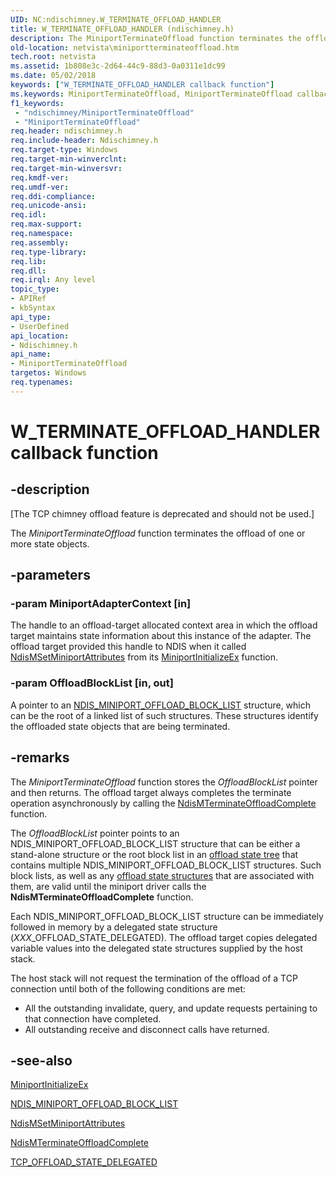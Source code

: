 ```yaml
---
UID: NC:ndischimney.W_TERMINATE_OFFLOAD_HANDLER
title: W_TERMINATE_OFFLOAD_HANDLER (ndischimney.h)
description: The MiniportTerminateOffload function terminates the offload of one or more state objects.
old-location: netvista\miniportterminateoffload.htm
tech.root: netvista
ms.assetid: 1b808e3c-2d64-44c9-88d3-0a0311e1dc99
ms.date: 05/02/2018
keywords: ["W_TERMINATE_OFFLOAD_HANDLER callback function"]
ms.keywords: MiniportTerminateOffload, MiniportTerminateOffload callback function [Network Drivers Starting with Windows Vista], W_TERMINATE_OFFLOAD_HANDLER, W_TERMINATE_OFFLOAD_HANDLER callback, ndischimney/MiniportTerminateOffload, netvista.miniportterminateoffload, tcp_chim_miniport_func_73171220-b803-4d9e-bf13-fe4daebbe5dc.xml
f1_keywords:
 - "ndischimney/MiniportTerminateOffload"
 - "MiniportTerminateOffload"
req.header: ndischimney.h
req.include-header: Ndischimney.h
req.target-type: Windows
req.target-min-winverclnt: 
req.target-min-winversvr: 
req.kmdf-ver: 
req.umdf-ver: 
req.ddi-compliance: 
req.unicode-ansi: 
req.idl: 
req.max-support: 
req.namespace: 
req.assembly: 
req.type-library: 
req.lib: 
req.dll: 
req.irql: Any level
topic_type:
- APIRef
- kbSyntax
api_type:
- UserDefined
api_location:
- Ndischimney.h
api_name:
- MiniportTerminateOffload
targetos: Windows
req.typenames: 
---
```


# W_TERMINATE_OFFLOAD_HANDLER callback function


## -description


<p class="CCE_Message">[The TCP chimney offload feature is deprecated and should not be used.]

The 
  <i>MiniportTerminateOffload</i> function terminates the offload of one or more state objects.


## -parameters




### -param MiniportAdapterContext [in]

The handle to an offload-target allocated context area in which the offload target maintains state
     information about this instance of the adapter. The offload target provided this handle to NDIS when it
     called 
     <a href="https://docs.microsoft.com/windows-hardware/drivers/ddi/ndis/nf-ndis-ndismsetminiportattributes">
     NdisMSetMiniportAttributes</a> from its 
     <a href="https://docs.microsoft.com/windows-hardware/drivers/ddi/ndis/nc-ndis-miniport_initialize">
     MiniportInitializeEx</a> function.


### -param OffloadBlockList [in, out]

A pointer to an 
     <a href="https://docs.microsoft.com/windows-hardware/drivers/ddi/ndischimney/ns-ndischimney-_ndis_miniport_offload_block_list">
     NDIS_MINIPORT_OFFLOAD_BLOCK_LIST</a> structure, which can be the root of a linked list of such
     structures. These structures identify the offloaded state objects that are being terminated.


## -remarks



The 
    <i>MiniportTerminateOffload</i> function stores the 
    <i>OffloadBlockList</i> pointer and then returns. The offload target always completes the terminate
    operation asynchronously by calling the 
    <a href="https://docs.microsoft.com/windows-hardware/drivers/ddi/ndischimney/nf-ndischimney-ndismterminateoffloadcomplete">
    NdisMTerminateOffloadComplete</a> function.

The 
    <i>OffloadBlockList</i> pointer points to an NDIS_MINIPORT_OFFLOAD_BLOCK_LIST structure that can be either
    a stand-alone structure or the root block list in an 
    <a href="https://docs.microsoft.com/windows-hardware/drivers/network/offload-state-tree">offload state tree</a> that contains multiple
    NDIS_MINIPORT_OFFLOAD_BLOCK_LIST structures. Such block lists, as well as any 
    <a href="https://docs.microsoft.com/windows-hardware/drivers/ddi/ndischimney/ns-ndischimney-_tcp_offload_state_delegated">offload state structures</a> that are
    associated with them, are valid until the miniport driver calls the 
    <b>NdisMTerminateOffloadComplete</b> function.

Each NDIS_MINIPORT_OFFLOAD_BLOCK_LIST structure can be immediately followed in memory by a delegated
    state structure (<i>XXX</i>_OFFLOAD_STATE_DELEGATED). The offload target copies delegated variable values into the
    delegated state structures supplied by the host stack.

The host stack will not request the termination of the offload of a TCP connection until both of the
    following conditions are met:

<ul>
<li>
All the outstanding invalidate, query, and update requests pertaining to that connection have
      completed.

</li>
<li>
All outstanding receive and disconnect calls have returned.

</li>
</ul>



## -see-also




<a href="https://docs.microsoft.com/windows-hardware/drivers/ddi/ndis/nc-ndis-miniport_initialize">MiniportInitializeEx</a>



<a href="https://docs.microsoft.com/windows-hardware/drivers/ddi/ndischimney/ns-ndischimney-_ndis_miniport_offload_block_list">
   NDIS_MINIPORT_OFFLOAD_BLOCK_LIST</a>



<a href="https://docs.microsoft.com/windows-hardware/drivers/ddi/ndis/nf-ndis-ndismsetminiportattributes">NdisMSetMiniportAttributes</a>



<a href="https://docs.microsoft.com/windows-hardware/drivers/ddi/ndischimney/nf-ndischimney-ndismterminateoffloadcomplete">
   NdisMTerminateOffloadComplete</a>



<a href="https://docs.microsoft.com/windows-hardware/drivers/ddi/ndischimney/ns-ndischimney-_tcp_offload_state_delegated">TCP_OFFLOAD_STATE_DELEGATED</a>
 

 

